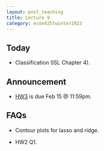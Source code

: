 ```yaml
---
layout: post_teaching
title: Lecture 9
category: econ425twinter2023
---
```


## Today

* Classification (ISL Chapter 4).

## Announcement

* [HW3](https://ucla-econ-425t.github.io/2023winter/hw/hw3/hw3.html) is due Feb 15 @ 11:59pm. 

## FAQs

- Contour plots for lasso and ridge. 

- HW2 Q1.

